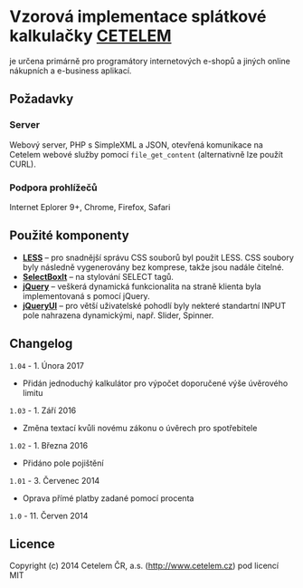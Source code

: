 # Vzorová implementace splátkové kalkulačky [CETELEM](http://www.cetelem.cz)

je určena primárně pro programátory internetových e-shopů a jiných online nákupních a e-business aplikací.

## Požadavky

### Server
Webový server, PHP s SimpleXML a JSON, otevřená komunikace na Cetelem webové služby pomocí `file_get_content` (alternativně lze použít CURL).

### Podpora prohlížečů
Internet Eplorer 9+, Chrome, Firefox, Safari

## Použité komponenty
* [**LESS**](http://lesscss.org) – pro snadnější správu CSS souborů byl použit LESS. CSS soubory byly následně vygenerovány bez komprese, takže jsou nadále čitelné.
* [**SelectBoxIt**](http://gregfranko.com/jquery.selectBoxIt.js/) – na stylování SELECT tagů. 
* [**jQuery**](http://jquery.com) – veškerá dynamická funkcionalita na straně klienta byla implementovaná s pomocí jQuery.
* [**jQueryUI**](https://jqueryui.com) – pro větší uživatelské pohodlí byly nekteré standartní INPUT pole nahrazena dynamickými, např. Slider, Spinner.



## Changelog

`1.04` - 1. Února 2017

* Přidán jednoduchý kalkulátor pro výpočet doporučené výše úvěrového limitu 

`1.03` - 1. Září 2016

* Změna textací kvůli novému zákonu o úvěrech pro spotřebitele 


`1.02` - 1. Března 2016

* Přidáno pole pojištění


`1.01` - 3. Červenec 2014

* Oprava přímé platby zadané pomocí procenta

`1.0` - 11. Červen 2014

## Licence
Copyright (c) 2014 Cetelem ČR, a.s. (http://www.cetelem.cz) pod licencí MIT